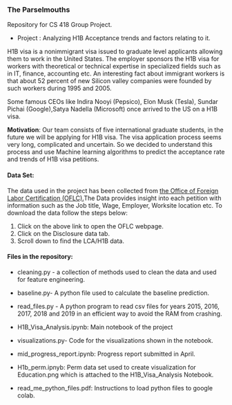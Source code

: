 ### **The Parselmouths**

Repository for CS 418  Group Project.

- Project : Analyzing H1B Acceptance trends and factors relating to it.


H1B visa is a nonimmigrant visa issued to graduate level applicants allowing them to work in the United States. The employer sponsors the H1B visa for workers with theoretical or technical expertise in specialized fields such as in IT, finance, accounting etc. An interesting fact about immigrant workers is that about 52 percent of new Silicon valley companies were founded by such workers during 1995 and 2005. 

Some famous CEOs like Indira Nooyi (Pepsico), Elon Musk (Tesla), Sundar Pichai (Google),Satya Nadella (Microsoft) once arrived to the US on a H1B visa.

**Motivation**: Our team consists of five international graduate students, in the future we will be applying for H1B visa. The visa application process seems very long, complicated and uncertain. So we decided to understand this process and use Machine learning algorithms to predict the acceptance rate and trends of H1B visa petitions. 

#### Data Set:

The data used in the project has been collected from [the Office of Foreign Labor Certification (OFLC).](https://www.foreignlaborcert.doleta.gov/performancedata.cfm)The Data provides insight into each petition with information such as the Job title, Wage, Employer, Worksite location etc. To download the data follow the steps below:

1. Click on the above link to open the OFLC webpage. 
2. Click on the Disclosure data tab.
3. Scroll down to find the LCA/H1B data. 

#### Files in the repository:

- cleaning.py - a collection of methods used to clean the data and used for feature engineering. 

- baseline.py- A python file used to calculate the baseline prediction.

- read_files.py - A python program to read csv files for years 2015, 2016, 2017, 2018 and 2019 in an efficient way to avoid the RAM from crashing.

- H1B_Visa_Analysis.ipynb: Main notebook of the project

- visualizations.py- Code for the visualizations shown in the notebook.

- mid_progress_report.ipynb: Progress report submitted in April. 

- H1b_perm.ipnyb: Perm data set used to create visualization for Education.png which is attached to the H1B_Visa_Analysis Notebook.

- read_me_python_files.pdf: Instructions to load python files to google colab. 

  
